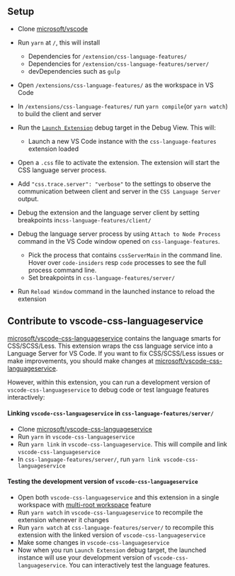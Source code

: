 ## Setup

-   Clone [microsoft/vscode](https://github.com/microsoft/vscode)
-   Run `yarn` at `/`, this will install

    -   Dependencies for `/extension/css-language-features/`
    -   Dependencies for `/extension/css-language-features/server/`
    -   devDependencies such as `gulp`

-   Open `/extensions/css-language-features/` as the workspace in VS Code
-   In `/extensions/css-language-features/` run `yarn compile`(or `yarn watch`)
    to build the client and server
-   Run the
    [`Launch Extension`](https://github.com/microsoft/vscode/blob/master/extensions/css-language-features/.vscode/launch.json)
    debug target in the Debug View. This will:
    -   Launch a new VS Code instance with the `css-language-features` extension
        loaded
-   Open a `.css` file to activate the extension. The extension will start the
    CSS language server process.
-   Add `"css.trace.server": "verbose"` to the settings to observe the
    communication between client and server in the `CSS Language Server` output.
-   Debug the extension and the language server client by setting breakpoints
    in`css-language-features/client/`
-   Debug the language server process by using `Attach to Node Process` command
    in the VS Code window opened on `css-language-features`.
    -   Pick the process that contains `cssServerMain` in the command line.
        Hover over `code-insiders` resp `code` processes to see the full process
        command line.
    -   Set breakpoints in `css-language-features/server/`
-   Run `Reload Window` command in the launched instance to reload the extension

## Contribute to vscode-css-languageservice

[microsoft/vscode-css-languageservice](https://github.com/microsoft/vscode-css-languageservice)
contains the language smarts for CSS/SCSS/Less. This extension wraps the css
language service into a Language Server for VS Code. If you want to fix
CSS/SCSS/Less issues or make improvements, you should make changes at
[microsoft/vscode-css-languageservice](https://github.com/microsoft/vscode-css-languageservice).

However, within this extension, you can run a development version of
`vscode-css-languageservice` to debug code or test language features
interactively:

#### Linking `vscode-css-languageservice` in `css-language-features/server/`

-   Clone
    [microsoft/vscode-css-languageservice](https://github.com/microsoft/vscode-css-languageservice)
-   Run `yarn` in `vscode-css-languageservice`
-   Run `yarn link` in `vscode-css-languageservice`. This will compile and link
    `vscode-css-languageservice`
-   In `css-language-features/server/`, run
    `yarn link vscode-css-languageservice`

#### Testing the development version of `vscode-css-languageservice`

-   Open both `vscode-css-languageservice` and this extension in a single
    workspace with
    [multi-root workspace](https://code.visualstudio.com/docs/editor/multi-root-workspaces)
    feature
-   Run `yarn watch` in `vscode-css-languageservice` to recompile the extension
    whenever it changes
-   Run `yarn watch` at `css-language-features/server/` to recompile this
    extension with the linked version of `vscode-css-languageservice`
-   Make some changes in `vscode-css-languageservice`
-   Now when you run `Launch Extension` debug target, the launched instance will
    use your development version of `vscode-css-languageservice`. You can
    interactively test the language features.
